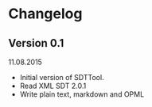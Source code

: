 # Changelog

## Version 0.1
11.08.2015

- Initial version of SDTTool. 
- Read XML SDT 2.0.1
- Write plain text, markdown and OPML